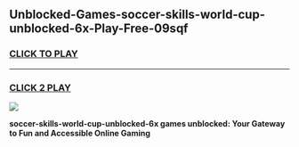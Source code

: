 
## Unblocked-Games-soccer-skills-world-cup-unblocked-6x-Play-Free-09sqf
<h3>
<a href="https://premium76.site?title=soccer-skills-world-cup-unblocked-6x&ref=23A">CLICK TO PLAY</a></h3>
<hr>

<h3>
<a href="https://premium76.site?title=soccer-skills-world-cup-unblocked-6x&ref=23A">CLICK 2 PLAY</a>
  
</h3>

<a href="https://premium76.site?title=soccer-skills-world-cup-unblocked-6x&ref=23A"><img src="https://clearcache.store/games.png"></a>


**soccer-skills-world-cup-unblocked-6x games unblocked: Your Gateway to Fun and Accessible Online Gaming**
